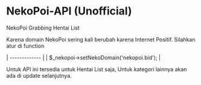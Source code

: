 # NekoPoi-API (Unofficial)

NekoPoi Grabbing Hentai List

Karena domain NekoPoi sering kali berubah karena Internet Positif.
Silahkan atur di function 

| ------------- |
| $_nekopoi->setNekoDomain('nekopoi.bid'); |

Untuk API ini tersedia untuk Hentai List saja, Untuk kategori lainnya akan ada di update selanjutnya.
